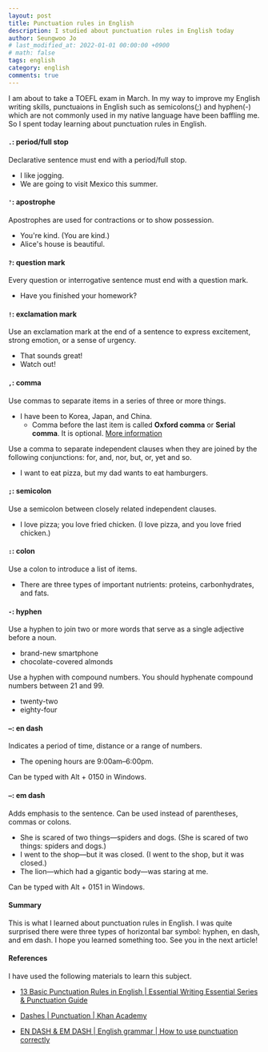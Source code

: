 ```yaml
---
layout: post
title: Punctuation rules in English
description: I studied about punctuation rules in English today
author: Seungwoo Jo
# last_modified_at: 2022-01-01 00:00:00 +0900
# math: false
tags: english
category: english
comments: true
---
```


I am about to take a TOEFL exam in March. In my way to improve my English writing skills, punctuaions in English such as semicolons(;) and hyphen(-) which are not commonly used in my native language have been baffling me. So I spent today learning about punctuation rules in English.

#### `.`: period/full stop
Declarative sentence must end with a period/full stop.
- I like jogging.
- We are going to visit Mexico this summer.

#### `'`: apostrophe
Apostrophes are used for contractions or to show possession.
- You're kind. (You are kind.)
- Alice's house is beautiful.

#### `?`: question mark
Every question or interrogative sentence must end with a question mark.
- Have you finished your homework?

#### `!`: exclamation mark
Use an exclamation mark at the end of a sentence to express excitement, strong emotion, or a sense of urgency.
- That sounds great!
- Watch out!

#### `,`: comma
Use commas to separate items in a series of three or more things.
- I have been to Korea, Japan, and China.
  - Comma before the last item is called **Oxford comma** or **Serial comma**. It is optional. [More information](https://www.grammarly.com/blog/what-is-the-oxford-comma-and-why-do-people-care-so-much-about-it/?gclid=CjwKCAiA6seQBhAfEiwAvPqu10hRbL394ST8UqzYYd5vfiPMPDvNipUPBkjAQvguNbmVvyvr9Ewt0xoCkgIQAvD_BwE&gclsrc=aw.ds)

Use a comma to separate independent clauses when they are joined by the following conjunctions: for, and, nor, but, or, yet and so.

- I want to eat pizza, but my dad wants to eat hamburgers.

#### `;`: semicolon
Use a semicolon between closely related independent clauses.
- I love pizza; you love fried chicken. (I love pizza, and you love fried chicken.)


#### `:`: colon
Use a colon to introduce a list of items.
- There are three types of important nutrients: proteins, carbonhydrates, and fats.


#### `-`: hyphen
Use a hyphen to join two or more words that serve as a single adjective before a noun.
- brand-new smartphone
- chocolate-covered almonds

Use a hyphen with compound numbers. You should hyphenate compound numbers between 21 and 99.
- twenty-two
- eighty-four

#### `–`:  en dash
Indicates a period of time, distance or a range of numbers.
- The opening hours are 9:00am–6:00pm.

Can be typed with Alt + 0150 in Windows.

#### `—`: em dash
Adds emphasis to the sentence. Can be used instead of parentheses, commas or colons.
- She is scared of two things—spiders and dogs. (She is scared of two things: spiders and dogs.)
- I went to the shop—but it was closed. (I went to the shop, but it was closed.)
- The lion—which had a gigantic body—was staring at me.

Can be typed with Alt + 0151 in Windows.

#### Summary
This is what I learned about punctuation rules in English. I was quite surprised there were three types of horizontal bar symbol: hyphen, en dash, and em dash. I hope you learned something too. See you in the next article!


#### References
I have used the following materials to learn this subject.

- [13 Basic Punctuation Rules in English \| Essential Writing Essential Series & Punctuation Guide](https://youtu.be/zVu-XvULZNg)

- [Dashes \| Punctuation \| Khan Academy](https://youtu.be/tLmDYzhv6Z0)

- [EN DASH & EM DASH \| English grammar \| How to use punctuation correctly](https://www.youtube.com/watch?v=JiQVQVIiohc)
